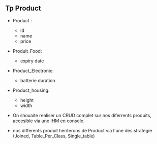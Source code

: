 ## Tp Product

 - Product : 
    - id
    - name
    - price

  - Produit_Food:
    - expiry date

  - Product_Electronic:
    - batterie duration

  - Product_housing:
    - height
    - width


- On shouaite realiser un CRUD complet sur nos diferrents produits, accesible via une IHM en console.

- nos differents produit heriterons de Product via l'une des strategie (Joined, Table_Per_Class, Single_table)

